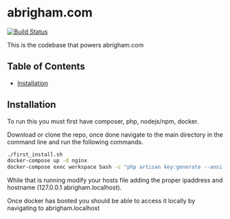 # abrigham.com
[![Build Status](https://travis-ci.org/abrigham1/abrigham.svg?branch=master)](https://travis-ci.org/abrigham1/abrigham)

This is the codebase that powers abrigham.com

## Table of Contents
* [Installation](#installation)

## Installation
To run this you must first have composer, php, nodejs/npm, docker.

Download or clone the repo, once done navigate to the main directory in the command line and run the following commands.
```bash
./first_install.sh
docker-compose up -d nginx
docker-compose exec workspace bash -c "php artisan key:generate --ansi && composer install -n && && yarn install && npm run dev"
```

While that is running modify your hosts file adding the proper ipaddress and hostname 
(127.0.0.1 abrigham.localhost).

Once docker has booted you should be able to access it locally by navigating to abrigham.localhost